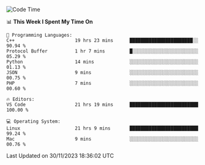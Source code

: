 
<!--START_SECTION:waka-->
![Code Time](http://img.shields.io/badge/Code%20Time-1%2C371%20hrs%2039%20mins-blue)

📊 **This Week I Spent My Time On** 

```text
💬 Programming Languages: 
C++                      19 hrs 23 mins      ███████████████████████░░   90.94 % 
Protocol Buffer          1 hr 7 mins         █░░░░░░░░░░░░░░░░░░░░░░░░   05.29 % 
Python                   14 mins             ░░░░░░░░░░░░░░░░░░░░░░░░░   01.13 % 
JSON                     9 mins              ░░░░░░░░░░░░░░░░░░░░░░░░░   00.75 % 
PHP                      7 mins              ░░░░░░░░░░░░░░░░░░░░░░░░░   00.60 % 

🔥 Editors: 
VS Code                  21 hrs 19 mins      █████████████████████████   100.00 % 

💻 Operating System: 
Linux                    21 hrs 9 mins       █████████████████████████   99.24 % 
Mac                      9 mins              ░░░░░░░░░░░░░░░░░░░░░░░░░   00.76 % 
```


 Last Updated on 30/11/2023 18:36:02 UTC
<!--END_SECTION:waka-->


